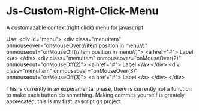 # Js-Custom-Right-Click-Menu
A customazable context(right click) menu for javascript

Use: 
  &lt;div id="menu"&gt;
	&lt;div class="menuItem" onmouseover="onMouseOver(//item position in menu//)" onmouseout="onMouseOff(//item position in menu//)"&gt;
		&lt;a href="#"&gt;
			Label
		&lt;/a&gt;
	&lt;/div&gt;
	&lt;div class="menuItem" onmouseover="onMouseOver(2)" onmouseout="onMouseOff(2)"&gt;
		&lt;a href="#"&gt;
			Label
		&lt;/a&gt;
	&lt;/div&gt;
	&lt;div class="menuItem" onmouseover="onMouseOver(3)" onmouseout="onMouseOff(3)"&gt;
		&lt;a href="#"&gt;
			Label
		&lt;/a&gt;
	&lt;/div&gt;
&lt;/div&gt;

This is currently in an experamental phase, there is currently not a function to make each button do something.
Making commits yourself is greately apprecated, this is my first javscript git project
